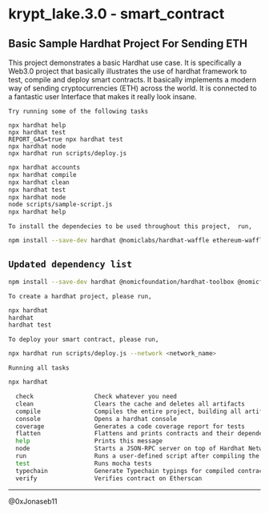 # krypt_lake.3.0 - smart_contract

## Basic Sample Hardhat Project For Sending ETH

This project demonstrates a basic Hardhat use case. It is specifically a Web3.0 project that basically illustrates the use of hardhat framework to test, compile and deploy smart contracts. It basically implements a modern way of sending cryptocurrencies (ETH) across the world. It is connected to a fantastic user Interface that makes it really look insane.  

`Try running some of the following tasks`

```shell
npx hardhat help
npx hardhat test
REPORT_GAS=true npx hardhat test
npx hardhat node
npx hardhat run scripts/deploy.js
```

```sh
npx hardhat accounts
npx hardhat compile
npx hardhat clean
npx hardhat test
npx hardhat node
node scripts/sample-script.js
npx hardhat help
```

`To install the dependecies to be used throughout this project,  run,`  

```sh
npm install --save-dev hardhat @nomiclabs/hardhat-waffle ethereum-waffle ethereum-waffle chai @nomiclabs/hardhat-ethereum ethers
```

## `Updated dependency list`

````sh
npm install --save-dev hardhat @nomicfoundation/hardhat-toolbox @nomicfoundation/hardhat-network-helpers @nomicfoundation/hardhat-chai-matchers @nomicfoundation/hardhat-ethers @nomicfoundation/hardhat-verify chai ethers hardhat-gas-reporter solidity-coverage @typechain/hardhat typechain @typechain/ethers-v5
````

`To create a hardhat project, please run,`

```sh
npx hardhat
hardhat
hardhat test
```

`To deploy your smart contract, please run,`

```sh
npx hardhat run scripts/deploy.js --network <network_name>
```

`Running all tasks`

```sh
npx hardhat
```

```sh
  check                 Check whatever you need
  clean                 Clears the cache and deletes all artifacts
  compile               Compiles the entire project, building all artifacts
  console               Opens a hardhat console
  coverage              Generates a code coverage report for tests
  flatten               Flattens and prints contracts and their dependencies
  help                  Prints this message
  node                  Starts a JSON-RPC server on top of Hardhat Network
  run                   Runs a user-defined script after compiling the project
  test                  Runs mocha tests
  typechain             Generate Typechain typings for compiled contracts
  verify                Verifies contract on Etherscan
```

----------------

@0xJonaseb11
